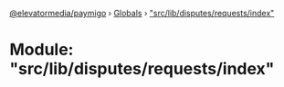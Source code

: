 [@elevatormedia/paymigo](../README.md) › [Globals](../globals.md) › ["src/lib/disputes/requests/index"](_src_lib_disputes_requests_index_.md)

# Module: "src/lib/disputes/requests/index"
